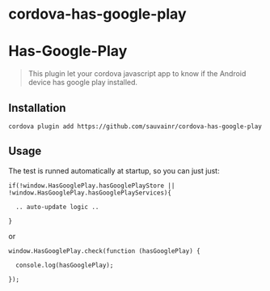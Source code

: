 # cordova-has-google-play

Has-Google-Play
======

> This plugin let your cordova javascript app to know if the Android device has google play installed.


## Installation

    cordova plugin add https://github.com/sauvainr/cordova-has-google-play

## Usage

The test is runned automatically at startup, so you can just just:

    if(!window.HasGooglePlay.hasGooglePlayStore || !window.HasGooglePlay.hasGooglePlayServices){

      .. auto-update logic ..

    }

or

    window.HasGooglePlay.check(function (hasGooglePlay) {

      console.log(hasGooglePlay);

    });
